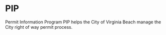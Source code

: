 # PIP
Permit Information Program
PIP helps the City of Virginia Beach manage the City right of way permit process. 
